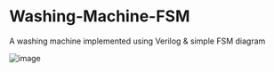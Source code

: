 # Washing-Machine-FSM
A washing machine implemented using Verilog &amp; simple FSM diagram

![image](https://github.com/user-attachments/assets/63b212f4-fd4c-454d-a4bd-2053a1a925e1)
